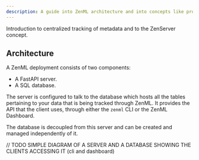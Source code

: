 ```yaml
---
description: A guide into ZenML architecture and into concepts like providers, deployers and more!
---
```


Introduction to centralized tracking of metadata and to the ZenServer concept.

## Architecture

A ZenML deployment consists of two components:
- A FastAPI server.
- A SQL database.

The server is configured to talk to the database which hosts all the tables pertaining to your data that is being tracked through ZenML. It provides the API that the client uses, through either the `zenml` CLI or the ZenML Dashboard.

The database is decoupled from this server and can be created and managed independently of it.

// TODO SIMPLE DIAGRAM OF A SERVER AND A DATABASE SHOWING THE CLIENTS ACCESSING IT (cli and dashboard)